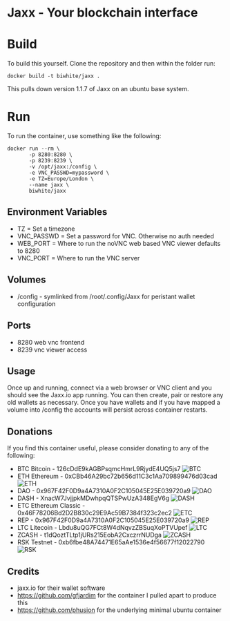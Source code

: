 # Jaxx - Your blockchain interface

# Build

To build this yourself.  Clone the repository and then within the folder run:
```
docker build -t biwhite/jaxx .
```

This pulls down version 1.1.7 of Jaxx on an ubuntu base system.

# Run

To run the container, use something like the following:

```
docker run --rm \
       -p 8280:8280 \
       -p 8239:8239 \
       -v /opt/jaxx:/config \
       -e VNC_PASSWD=mypassword \
       -e TZ=Europe/London \
       --name jaxx \
       biwhite/jaxx
```

## Environment Variables
- TZ = Set a timezone
- VNC_PASSWD = Set a password for VNC.  Otherwise no auth needed
- WEB_PORT = Where to run the noVNC web based VNC viewer defaults to 8280
- VNC_PORT = Where to run the VNC server

## Volumes
- /config - symlinked from /root/.config/Jaxx for peristant wallet configuration

## Ports
- 8280 web vnc frontend
- 8239 vnc viewer access

## Usage

Once up and running, connect via a web browser or VNC client and you should see the Jaxx.io app running.  You can then create, pair or restore any old wallets as necessary.  Once you have wallets and if you have mapped a volume into /config the accounts will persist across container restarts.

## Donations

If you find this container useful, please consider donating to any of the following:

- BTC Bitcoin - 126cDdE9kAGBPsqmcHmrL9RjydE4UQ5js7 ![BTC](https://raw.githubusercontent.com/biwhite/docker-jaxx/img/btc.png)
- ETH Ethereum - 0xCBb46A29bc72b656d11C3c1Aa709899476d03cad ![ETH](https://raw.githubusercontent.com/biwhite/docker-jaxx/img/eth.png)
- DAO - 0x967F42F0D9a4A7310A0F2C105045E25E039720a9 ![DAO](https://raw.githubusercontent.com/biwhite/docker-jaxx/img/dao.png)
- DASH - XnacW7JvjjpkMDwhpqQTSPwUzA348EgV6g ![DASH](https://raw.githubusercontent.com/biwhite/docker-jaxx/img/dash.png)
- ETC Ethereum Classic - 0x46F78206Bd2D2B830c29E9Ac59B7384f323c2ec2 ![ETC](https://raw.githubusercontent.com/biwhite/docker-jaxx/img/etc.png)
- REP - 0x967F42F0D9a4A7310A0F2C105045E25E039720a9 ![REP](https://raw.githubusercontent.com/biwhite/docker-jaxx/img/rep.png)
- LTC Litecoin - Lbdu8uQG7FCt8W4dNqvzZBSuqXoPTVUpef ![LTC](https://raw.githubusercontent.com/biwhite/docker-jaxx/img/ltc.png)
- ZCASH - t1dQoztTLtp1jURs215EobA2CxczrrNUDga ![ZCASH](https://raw.githubusercontent.com/biwhite/docker-jaxx/img/zcash.png)
- RSK Testnet - 0xb6fbe48A74471E65aAe1536e4f56677f12022790 ![RSK](https://raw.githubusercontent.com/biwhite/docker-jaxx/img/rsk.png)

## Credits

- jaxx.io for their wallet software
- https://github.com/gfjardim for the container I pulled apart to produce this
- https://github.com/phusion for the underlying minimal ubuntu container

